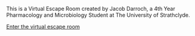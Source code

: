 This is a Virtual Escape Room created by Jacob Darroch, a 4th Year Pharmacology and Microbiology Student at The University of Strathclyde.

[Enter the virtual escape room](/VirtualEscapeRoom.html)
